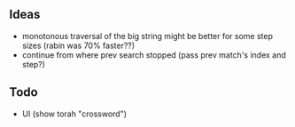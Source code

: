 ## Ideas
- monotonous traversal of the big string might be better for some step sizes (rabin was 70% faster??)
- continue from where prev search stopped (pass prev match's index and step?)

## Todo
- UI (show torah "crossword")